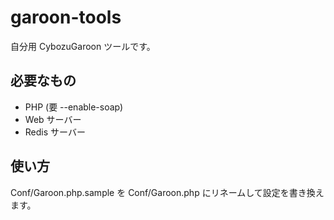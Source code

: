 garoon-tools
====
自分用 CybozuGaroon ツールです。

必要なもの
----
- PHP (要 --enable-soap)
- Web サーバー
- Redis サーバー

使い方
----
Conf/Garoon.php.sample を Conf/Garoon.php にリネームして設定を書き換えます。
